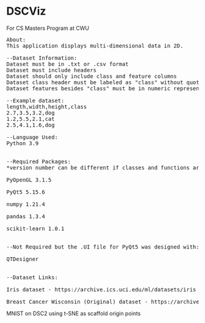 # DSCViz
For CS Masters Program at CWU
<pre>
About:
This application displays multi-dimensional data in 2D.

--Dataset Information:
Dataset must be in .txt or .csv format
Dataset must include headers 
Dataset should only include class and feature columns
Dataset class header must be labeled as "class" without quotations
Dataset features besides "class" must be in numeric representation

--Example dataset:
length,width,height,class
2.7,3.5,3.2,dog
1.2,5.5,2.1,cat
2.5,4.1,1.6,dog

--Language Used:
Python 3.9


--Required Packages:
*version number can be different if classes and functions are present

PyOpenGL 3.1.5

PyQt5 5.15.6

numpy 1.21.4

pandas 1.3.4

scikit-learn 1.0.1


--Not Required but the .UI file for PyQt5 was designed with:

QTDesigner


--Dataset Links:

Iris dataset - https://archive.ics.uci.edu/ml/datasets/iris

Breast Cancer Wisconsin (Original) dataset - https://archive.ics.uci.edu/ml/datasets/breast+cancer+wisconsin+%28original%29
</pre>


MNIST on DSC2 using t-SNE as scaffold origin points

